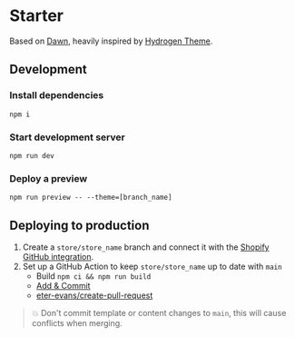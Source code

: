 # Starter

Based on [Dawn](https://github.com/Shopify/dawn), heavily inspired by [Hydrogen Theme](https://github.com/montalvomiguelo/hydrogen-theme).

## Development

### Install dependencies

```
npm i
```

### Start development server

```
npm run dev
```

### Deploy a preview

```
npm run preview -- --theme=[branch_name]
```

## Deploying to production

1. Create a `store/store_name` branch and connect it with the [Shopify GitHub integration](https://shopify.dev/docs/themes/tools/github).
1. Set up a GitHub Action to keep `store/store_name` up to date with `main`
   - Build `npm ci && npm run build`
   - [Add & Commit](https://github.com/marketplace/actions/add-commit)
   - [eter-evans/create-pull-request](https://github.com/peter-evans/create-pull-request/blob/main/docs/examples.md#keep-a-branch-up-to-date-with-another)

> 💥 Don't commit template or content changes to `main`, this will cause conflicts when merging.
